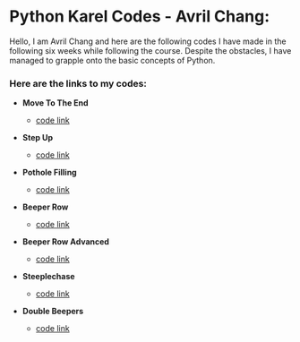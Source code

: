 # Python Karel Codes - Avril Chang: 

Hello, I am Avril Chang and here are the following codes I have made in the following six weeks while following the course. Despite the obstacles, I have managed to grapple onto the basic concepts of Python. 

### Here are the links to my codes:

- **Move To The End**
  - [code link](https://github.com/argentum1113/Python/blob/main/ptthon/MoveToTheEnd.py)

- **Step Up**
  - [code link](https://github.com/argentum1113/Python/blob/main/ptthon/StepUp.py)

- **Pothole Filling**
  - [code link](https://github.com/argentum1113/Python/blob/main/ptthon/PotholeFilling.py)

- **Beeper Row**
  - [code link](https://github.com/argentum1113/Python/blob/main/ptthon/BeeperRow.py)

- **Beeper Row Advanced**
  - [code link](https://github.com/argentum1113/Python/blob/main/ptthon/BeeperRowAdv.py)

- **Steeplechase**
  - [code link](https://github.com/argentum1113/Python/blob/main/ptthon/Steeplechase.py)

- **Double Beepers**
  - [code link](https://github.com/argentum1113/Python/blob/main/ptthon/Steeplechase.py)
